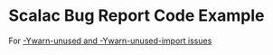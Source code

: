 # Scalac Bug Report Code Example #

For [-Ywarn-unused and -Ywarn-unused-import issues](https://issues.scala-lang.org/browse/SI-9887)

